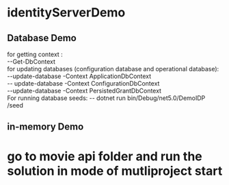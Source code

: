 # identityServerDemo
## Database Demo
for getting context :\
--Get-DbContext\
for updating databases (configuration database and operational database):\
 --update-database -Context ApplicationDbContext\
-- update-database -Context ConfigurationDbContext\
 --update-database -Context PersistedGrantDbContext\
For running database seeds:
-- dotnet run bin/Debug/net5.0/DemoIDP /seed
 
 
 ## in-memory Demo
# go to movie api folder and run the solution in mode of mutliproject start
